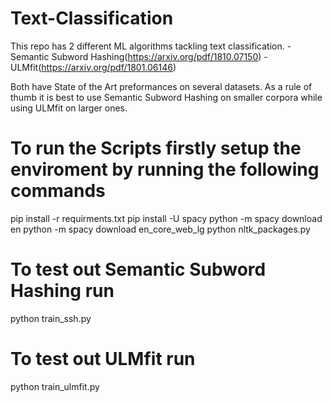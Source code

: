 # Text-Classification
This repo has 2 different ML algorithms tackling text classification.
-Semantic Subword Hashing(https://arxiv.org/pdf/1810.07150)
-ULMfit(https://arxiv.org/pdf/1801.06146)

Both have State of the Art preformances on several datasets. As a rule of thumb it is best to use Semantic Subword Hashing on smaller corpora while using ULMfit on larger ones.

# To run the Scripts firstly setup the enviroment by running the following commands

pip install -r requirments.txt
pip install -U spacy
python -m spacy download en
python -m spacy download en_core_web_lg
python nltk_packages.py

# To test out Semantic Subword Hashing run
python train_ssh.py

# To test out ULMfit run
python train_ulmfit.py
